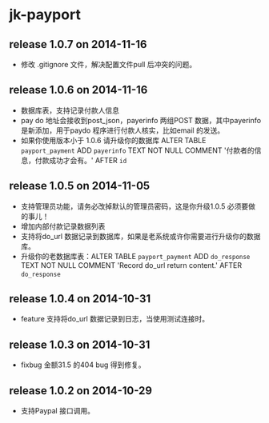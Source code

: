 # jk-payport

## release 1.0.7 on 2014-11-16
* 修改 .gitignore 文件，解决配置文件pull 后冲突的问题。

## release 1.0.6 on 2014-11-16
* 数据库表，支持记录付款人信息
* pay do 地址会接收到post_json，payerinfo 两组POST 数据，其中payerinfo 是新添加，用于paydo 程序进行付款人核实，比如email 的发送。
* 如果你使用版本小于 1.0.6 请升级你的数据库 ALTER TABLE `payport_payment` ADD `payerinfo` TEXT NOT NULL COMMENT '付款者的信息，付款成功才会有。' AFTER `id` 

## release 1.0.5 on 2014-11-05
* 支持管理员功能，请务必改掉默认的管理员密码，这是你升级1.0.5 必须要做的事儿！
* 增加内部付款记录数据列表
* 支持将do_url 数据记录到数据库，如果是老系统或许你需要进行升级你的数据库。
* 升级你的老数据库表：ALTER TABLE `payport_payment` ADD `do_response` TEXT NOT NULL COMMENT 'Record do_url return content.' AFTER `do_response` 

## release 1.0.4 on 2014-10-31
* feature 支持将do_url 数据记录到日志，当使用测试连接时。

## release 1.0.3 on 2014-10-31
* fixbug 金额31.5 的404 bug 得到修复。

## release 1.0.2 on 2014-10-29 
* 支持Paypal 接口调用。


